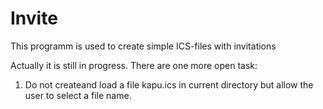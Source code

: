 Invite
======

This programm is used to create simple ICS-files with invitations

Actually it is still in progress. There are one more open task:

1. Do not createand load a file kapu.ics in current directory but allow the user to select a file name.
